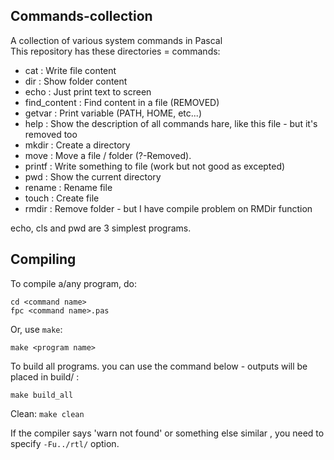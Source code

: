 ## Commands-collection
A collection of various system commands in Pascal <br>
This repository has these directories = commands:
* cat                 : Write file content
* dir                 : Show folder content
* echo                : Just print text to screen
* find_content        : Find content in a file (REMOVED)
* getvar              : Print variable (PATH, HOME, etc...)
* help                : Show the description of all commands hare, like this file - but it's removed too
* mkdir               : Create a directory
* move                : Move a file / folder (?-Removed).
* printf              : Write something to file (work but not good as excepted)
* pwd                 : Show the current directory 
* rename              : Rename file
* touch               : Create file
* rmdir               : Remove folder - but I have compile problem on RMDir function

echo, cls and pwd are 3 simplest programs.

## Compiling
To compile a/any program, do:
```
cd <command name>
fpc <command name>.pas
```

Or, use ```make```:
```
make <program name>
```

To build all programs. you can use the command below - outputs will be placed in build/ :
```
make build_all
```

Clean: ```make clean```

If the compiler says 'warn not found' or something else similar , you need to specify ```-Fu../rtl/``` option.
